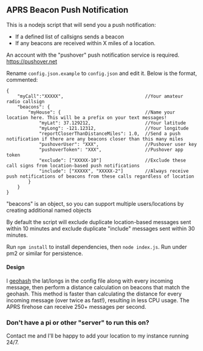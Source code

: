 ## APRS Beacon Push Notification

This is a nodejs script that will send you a push notification:
* If a defined list of callsigns sends a beacon
* If any beacons are received within X miles of a location.  


An account with the "pushover" push notification service is required. https://pushover.net


Rename `config.json.example` to `config.json` and edit it.  Below is the format, commented:

```
{
    "myCall":"XXXXX",                              //Your amateur radio callsign
    "beacons": {
        "myHouse": {                               //Name your location here. This will be a prefix on your text messages!
            "myLat": 37.129212,                    //Your latitude
            "myLong": -121.12312,                  //Your longitude
            "reportCloserThanDistanceMiles": 1.0,  //Send a push notification if there are any beacons closer than this many miles 
            "pushoverUser": "XXX",                 //Pushover user key
            "pushoverToken": "XXX",                //Pushover app token
            "exclude": ["XXXXX-10"]                //Exclude these call signs from location-based push notifications
            "include": ["XXXXX", "XXXXX-2"]        //Always receive push notifications of beacons from these calls regardless of location
        }
    }
}
```

"beacons" is an object, so you can support multiple users/locations by creating additional named objects


By default the script will exclude duplicate location-based messages sent within 10 minutes and exclude duplicate "include" messages sent within 30 minutes.


Run `npm install` to install dependencies, then `node index.js`.  Run under pm2 or similar for persistence.


#### Design

I [geohash](https://en.wikipedia.org/wiki/Geohash) the lat/longs in the config file along with every incoming message, then perform a distance calculation on beacons that match the geohash. This method is faster than calculating the distance for every incoming message (over twice as fast!), resulting in less CPU usage.   The APRS firehose can receive 250+ messages per second.


### Don't have a pi or other "server" to run this on?

Contact me and I'll be happy to add your location to my instance running 24/7.





